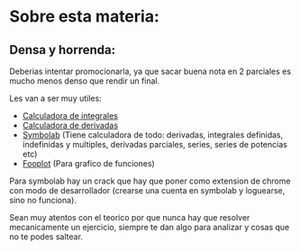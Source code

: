 # Sobre esta materia:
## Densa y horrenda:
Deberias intentar promocionarla, ya que sacar buena nota en 2 parciales es mucho menos denso que rendir un final.

Les van a ser muy utiles:  
* [Calculadora de integrales](calculadora-de-integrales.com)
* [Calculadora de derivadas](calculadora-de-derivadas.com)
* [Symbolab](https://es.symbolab.com/) (Tiene calculadora de todo: derivadas, integrales definidas, indefinidas y multiples, derivadas parciales, series, series de potencias etc)
* [Fooplot](fooplot.com) (Para grafico de funciones)

Para symbolab hay un crack que hay que poner como extension de chrome con modo de desarrollador (crearse una cuenta en symbolab y loguearse, sino no funciona).

Sean muy atentos con el teorico por que nunca hay que resolver mecanicamente un ejercicio, siempre te dan algo para analizar y cosas que no te podes saltear.